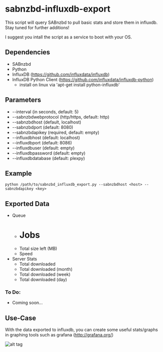 # sabnzbd-influxdb-export

This script will query SABnzbd to pull basic stats and store them in influxdb. Stay tuned for further additions!

I suggest you intall the script as a service to boot with your OS.

## Dependencies
  * SABnzbd
  * Python
  * InfluxDB (https://github.com/influxdata/influxdb)
  * InfluxDB Python Client (https://github.com/influxdata/influxdb-python)
    - install on linux via 'apt-get install python-influxdb'

## Parameters
  * --interval (in seconds, default: 5)
  * --sabnzbdwebprotocol (http/https, default: http)
  * --sabnzbdhost (default, localhost)
  * --sabnzbdport (default: 8080)
  * --sabnzbdapikey (required, default: empty)
  * --influxdbhost (default: localhost)
  * --influxdbport (default: 8086)
  * --influxdbuser (default: empty)
  * --influxdbpassword (default: empty)
  * --influxdbdatabase (default: plexpy)

## Example

  ```
  python /path/to/sabnzbd_influxdb_export.py --sabnzbdhost <host> --sabnzbdapikey <key>
  ```

## Exported Data
  * Queue
    - # Jobs
    - Total size left (MB)
    - Speed
  * Server Stats
    - Total downloaded
    - Total downloaded (month)
    - Total downloaded (week)
    - Total downloaded (day)
  
### To Do:
  * Coming soon...

## Use-Case
  With the data exported to influxdb, you can create some useful stats/graphs in graphing tools such as grafana (http://grafana.org/)
  
  ![alt tag](https://cloud.githubusercontent.com/assets/4528753/17156407/4dfa7bde-534f-11e6-958e-e05bb3375e75.png)
  
  
